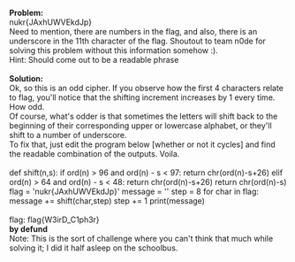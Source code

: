 <b>Problem:</b><br>
nukr{JAxhUWVEkdJp}<br>
Need to mention, there are numbers in the flag, and also, there is an underscore in the 11th character of the flag. Shoutout to 
team n0de for solving this problem without this information somehow :).<br>
Hint: Should come out to be a readable phrase<br><br>
<b>Solution:</b><br>
Ok, so this is an odd cipher. If you observe how the first 4 characters relate to flag, you'll notice that the shifting increment increases by 1 every time. How odd.<br>
Of course, what's odder is that sometimes the letters will shift back to the beginning of their corresponding upper or lowercase alphabet, or they'll shift to a number of underscore.<br>
To fix that, just edit the program below [whether or not it cycles] and find the readable combination of the outputs. Voila.<br><br>
def shift(n,s):
    if ord(n) > 96 and ord(n) - s < 97:
        return chr(ord(n)-s+26)
    elif ord(n) > 64 and ord(n) - s < 48:
        return chr(ord(n)-s+26)
    return chr(ord(n)-s)
flag = 'nukr{JAxhUWVEkdJp}'
message = ''
step = 8
for char in flag:
    message += shift(char,step)
    step += 1
print(message)<br><br>
flag: flag{W3irD_C1ph3r}<br>
<b>by defund</b><br>
Note: This is the sort of challenge where you can't think that much while solving it; I did it half asleep on the schoolbus.

